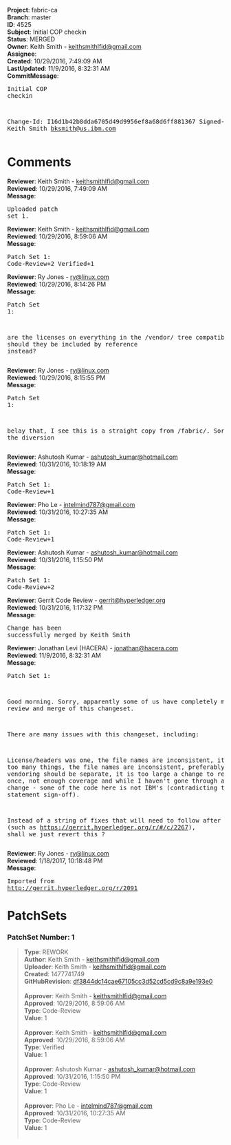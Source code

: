 <strong>Project</strong>: fabric-ca<br><strong>Branch</strong>: master<br><strong>ID</strong>: 4525<br><strong>Subject</strong>: Initial COP checkin<br><strong>Status</strong>: MERGED<br><strong>Owner</strong>: Keith Smith - keithsmithlfid@gmail.com<br><strong>Assignee</strong>:<br><strong>Created</strong>: 10/29/2016, 7:49:09 AM<br><strong>LastUpdated</strong>: 11/9/2016, 8:32:31 AM<br><strong>CommitMessage</strong>:<br><pre>Initial COP checkin

Change-Id: I16d1b42b8dda6705d49d9956ef8a68d6ff881367
Signed-off-by: Keith Smith <bksmith@us.ibm.com>
</pre><h1>Comments</h1><strong>Reviewer</strong>: Keith Smith - keithsmithlfid@gmail.com<br><strong>Reviewed</strong>: 10/29/2016, 7:49:09 AM<br><strong>Message</strong>: <pre>Uploaded patch set 1.</pre><strong>Reviewer</strong>: Keith Smith - keithsmithlfid@gmail.com<br><strong>Reviewed</strong>: 10/29/2016, 8:59:06 AM<br><strong>Message</strong>: <pre>Patch Set 1: Code-Review+2 Verified+1</pre><strong>Reviewer</strong>: Ry Jones - ry@linux.com<br><strong>Reviewed</strong>: 10/29/2016, 8:14:26 PM<br><strong>Message</strong>: <pre>Patch Set 1:

are the licenses on everything in the /vendor/ tree compatible? should they be included by reference instead?</pre><strong>Reviewer</strong>: Ry Jones - ry@linux.com<br><strong>Reviewed</strong>: 10/29/2016, 8:15:55 PM<br><strong>Message</strong>: <pre>Patch Set 1:

belay that, I see this is a straight copy from /fabric/. Sorry for the diversion</pre><strong>Reviewer</strong>: Ashutosh Kumar - ashutosh_kumar@hotmail.com<br><strong>Reviewed</strong>: 10/31/2016, 10:18:19 AM<br><strong>Message</strong>: <pre>Patch Set 1: Code-Review+1</pre><strong>Reviewer</strong>: Pho Le - intelmind787@gmail.com<br><strong>Reviewed</strong>: 10/31/2016, 10:27:35 AM<br><strong>Message</strong>: <pre>Patch Set 1: Code-Review+1</pre><strong>Reviewer</strong>: Ashutosh Kumar - ashutosh_kumar@hotmail.com<br><strong>Reviewed</strong>: 10/31/2016, 1:15:50 PM<br><strong>Message</strong>: <pre>Patch Set 1: Code-Review+2</pre><strong>Reviewer</strong>: Gerrit Code Review - gerrit@hyperledger.org<br><strong>Reviewed</strong>: 10/31/2016, 1:17:32 PM<br><strong>Message</strong>: <pre>Change has been successfully merged by Keith Smith</pre><strong>Reviewer</strong>: Jonathan Levi (HACERA) - jonathan@hacera.com<br><strong>Reviewed</strong>: 11/9/2016, 8:32:31 AM<br><strong>Message</strong>: <pre>Patch Set 1:

Good morning. Sorry, apparently some of us have completely missed the review and merge of this changeset.

There are many issues with this changeset, including:

License/headers was one, the file names are inconsistent, it contains too many things, the file names are inconsistent, preferably the vendoring should be separate, it is too large a change to review at once, not enough coverage and while I haven't gone through all of the change - some of the code here is not IBM's (contradicting to the statement sign-off).

Instead of a string of fixes that will need to follow after this (such as https://gerrit.hyperledger.org/r/#/c/2267), shall we just revert this ?</pre><strong>Reviewer</strong>: Ry Jones - ry@linux.com<br><strong>Reviewed</strong>: 1/18/2017, 10:18:48 PM<br><strong>Message</strong>: <pre>Imported from http://gerrit.hyperledger.org/r/2091</pre><h1>PatchSets</h1><h3>PatchSet Number: 1</h3><blockquote><strong>Type</strong>: REWORK<br><strong>Author</strong>: Keith Smith - keithsmithlfid@gmail.com<br><strong>Uploader</strong>: Keith Smith - keithsmithlfid@gmail.com<br><strong>Created</strong>: 1477741749<br><strong>GitHubRevision</strong>: [df3844dc14cae67105cc3d52cd5cd9c8a9e193e0](https://github.com/hyperledger/fabric-ca/commit/df3844dc14cae67105cc3d52cd5cd9c8a9e193e0)<br><br><strong>Approver</strong>: Keith Smith - keithsmithlfid@gmail.com<br><strong>Approved</strong>: 10/29/2016, 8:59:06 AM<br><strong>Type</strong>: Code-Review<br><strong>Value</strong>: 1<br><br><strong>Approver</strong>: Keith Smith - keithsmithlfid@gmail.com<br><strong>Approved</strong>: 10/29/2016, 8:59:06 AM<br><strong>Type</strong>: Verified<br><strong>Value</strong>: 1<br><br><strong>Approver</strong>: Ashutosh Kumar - ashutosh_kumar@hotmail.com<br><strong>Approved</strong>: 10/31/2016, 1:15:50 PM<br><strong>Type</strong>: Code-Review<br><strong>Value</strong>: 1<br><br><strong>Approver</strong>: Pho Le - intelmind787@gmail.com<br><strong>Approved</strong>: 10/31/2016, 10:27:35 AM<br><strong>Type</strong>: Code-Review<br><strong>Value</strong>: 1<br><br></blockquote>